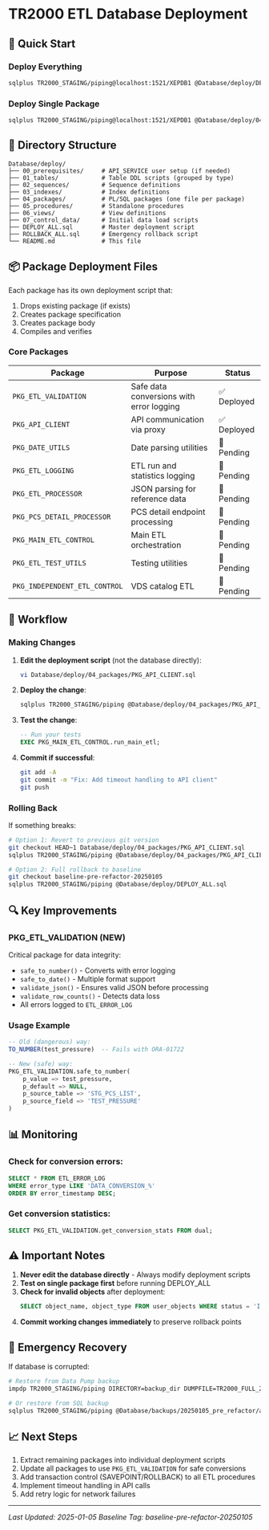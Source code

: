 # TR2000 ETL Database Deployment

## 🚀 Quick Start

### Deploy Everything
```bash
sqlplus TR2000_STAGING/piping@localhost:1521/XEPDB1 @Database/deploy/DEPLOY_ALL.sql
```

### Deploy Single Package
```bash
sqlplus TR2000_STAGING/piping@localhost:1521/XEPDB1 @Database/deploy/04_packages/PKG_API_CLIENT.sql
```

## 📁 Directory Structure

```
Database/deploy/
├── 00_prerequisites/     # API_SERVICE user setup (if needed)
├── 01_tables/            # Table DDL scripts (grouped by type)
├── 02_sequences/         # Sequence definitions
├── 03_indexes/           # Index definitions
├── 04_packages/          # PL/SQL packages (one file per package)
├── 05_procedures/        # Standalone procedures
├── 06_views/             # View definitions
├── 07_control_data/      # Initial data load scripts
├── DEPLOY_ALL.sql        # Master deployment script
├── ROLLBACK_ALL.sql      # Emergency rollback script
└── README.md             # This file
```

## 📦 Package Deployment Files

Each package has its own deployment script that:
1. Drops existing package (if exists)
2. Creates package specification
3. Creates package body
4. Compiles and verifies

### Core Packages

| Package | Purpose | Status |
|---------|---------|--------|
| `PKG_ETL_VALIDATION` | Safe data conversions with error logging | ✅ Deployed |
| `PKG_API_CLIENT` | API communication via proxy | ✅ Deployed |
| `PKG_DATE_UTILS` | Date parsing utilities | 🔄 Pending |
| `PKG_ETL_LOGGING` | ETL run and statistics logging | 🔄 Pending |
| `PKG_ETL_PROCESSOR` | JSON parsing for reference data | 🔄 Pending |
| `PKG_PCS_DETAIL_PROCESSOR` | PCS detail endpoint processing | 🔄 Pending |
| `PKG_MAIN_ETL_CONTROL` | Main ETL orchestration | 🔄 Pending |
| `PKG_ETL_TEST_UTILS` | Testing utilities | 🔄 Pending |
| `PKG_INDEPENDENT_ETL_CONTROL` | VDS catalog ETL | 🔄 Pending |

## 🔧 Workflow

### Making Changes

1. **Edit the deployment script** (not the database directly):
   ```bash
   vi Database/deploy/04_packages/PKG_API_CLIENT.sql
   ```

2. **Deploy the change**:
   ```bash
   sqlplus TR2000_STAGING/piping @Database/deploy/04_packages/PKG_API_CLIENT.sql
   ```

3. **Test the change**:
   ```sql
   -- Run your tests
   EXEC PKG_MAIN_ETL_CONTROL.run_main_etl;
   ```

4. **Commit if successful**:
   ```bash
   git add -A
   git commit -m "Fix: Add timeout handling to API client"
   git push
   ```

### Rolling Back

If something breaks:

```bash
# Option 1: Revert to previous git version
git checkout HEAD~1 Database/deploy/04_packages/PKG_API_CLIENT.sql
sqlplus TR2000_STAGING/piping @Database/deploy/04_packages/PKG_API_CLIENT.sql

# Option 2: Full rollback to baseline
git checkout baseline-pre-refactor-20250105
sqlplus TR2000_STAGING/piping @Database/deploy/DEPLOY_ALL.sql
```

## 🔍 Key Improvements

### PKG_ETL_VALIDATION (NEW)
Critical package for data integrity:
- `safe_to_number()` - Converts with error logging
- `safe_to_date()` - Multiple format support
- `validate_json()` - Ensures valid JSON before processing
- `validate_row_counts()` - Detects data loss
- All errors logged to `ETL_ERROR_LOG`

### Usage Example
```sql
-- Old (dangerous) way:
TO_NUMBER(test_pressure)  -- Fails with ORA-01722

-- New (safe) way:
PKG_ETL_VALIDATION.safe_to_number(
    p_value => test_pressure,
    p_default => NULL,
    p_source_table => 'STG_PCS_LIST',
    p_source_field => 'TEST_PRESSURE'
)
```

## 📊 Monitoring

### Check for conversion errors:
```sql
SELECT * FROM ETL_ERROR_LOG 
WHERE error_type LIKE 'DATA_CONVERSION_%'
ORDER BY error_timestamp DESC;
```

### Get conversion statistics:
```sql
SELECT PKG_ETL_VALIDATION.get_conversion_stats FROM dual;
```

## ⚠️ Important Notes

1. **Never edit the database directly** - Always modify deployment scripts
2. **Test on single package first** before running DEPLOY_ALL
3. **Check for invalid objects** after deployment:
   ```sql
   SELECT object_name, object_type FROM user_objects WHERE status = 'INVALID';
   ```
4. **Commit working changes immediately** to preserve rollback points

## 🚨 Emergency Recovery

If database is corrupted:

```bash
# Restore from Data Pump backup
impdp TR2000_STAGING/piping DIRECTORY=backup_dir DUMPFILE=TR2000_FULL_20250105.dmp SCHEMAS=TR2000_STAGING TABLE_EXISTS_ACTION=REPLACE

# Or restore from SQL backup
sqlplus TR2000_STAGING/piping @Database/backups/20250105_pre_refactor/all_packages.sql
```

## 📈 Next Steps

1. Extract remaining packages into individual deployment scripts
2. Update all packages to use `PKG_ETL_VALIDATION` for safe conversions
3. Add transaction control (SAVEPOINT/ROLLBACK) to all ETL procedures
4. Implement timeout handling in API calls
5. Add retry logic for network failures

---

*Last Updated: 2025-01-05*
*Baseline Tag: baseline-pre-refactor-20250105*